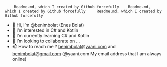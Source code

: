         Readme.md, which I created by Github forcefully    Readme.md, which I created by Github forcefully     Readme.md, which I created by Github forcefully     

- 👋 Hi, I’m @benimbolat (Enes Bolat)
- 👀 I’m interested in C# and Kotlin  
- 🌱 I’m currently learning C# and Kotlin
- 💞️ I’m looking to collaborate on ...
- 📫 How to reach me ? benimbolat@yaani.com and benimbolat@gmail.com (@yaani.com My email address that I am always online)

<!---
benimbolat/benimbolat is a ✨ special ✨ repository because its `README.md` (this file) appears on your GitHub profile.
You can click the Preview link to take a look at your changes.
--->

